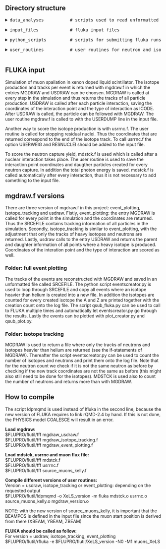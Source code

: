 ## Directory structure
<pre>
<details><summary>data_analyses          # scripts used to read unformatted isotope and neutron files </summary>
<ul>- mdstck_reader.py: reads the unformatted file created with mdstck.f
- residnuc_reader.py: reads the unformatted file created with usrrnc.f
- usdrawisotopes_reader: reads and sums all unformatted isotope files created with eventscreator_usdraw.py</ul></details>
<details><summary>input_files            # fluka input files </summary>
<ul>- muons_XeLS.inp: cylinder of 40m height filled with KamLAND-XeLS
- muons_rock.inp: block of rock, 20 by 20 by 30 cm</ul></details>
<details><summary>python_scripts         # scripts for submitting fluka runs and creating mgdraw output </summary>
<ul>- eventscreator_usdraw.py: loops through mgdraw file and returns isotope spallation products: parents and daughters
- qsub_fluka_usdraw.py: submitting fluka run and creating spallation isotope info with eventscreator</ul>
<ol><details><summary>full_event_plotting    # tracks of all particle creation captured and plotted </summary>
<ul>- eventscreator_event_plotting.py: loops through mgdraw file and returns all particle tracks of events with spallation isotope production
- qsub_fluka_event_plotting.py: submitting fluka run and creating coordinate lists of events with spallation isotope production
- plot_creator_event_plotting.py: creates plots of all events with heavy isotopes</ul></details>
<details><summary>isotope_tracking       # tracks of all spallation isotopes are captured </summary>
<ul>- eventscreator_isotope_tracking.py: loops through mgdraw file and returns all isotope tracks
- qsub_fluka_isotope_tracking.py: submitting fluka run and creating spallation isotope track lists</ul></details>
</ol></details>
<details><summary>user_routines          # user routines for neutron and isotope count in fluka </summary>
<ul>- mdstck.f: neutron capture count and energies
- mgdraw_usdraw.f: entry usdraw called everytime an interaction takes place: events with isotope production returned
- source_muons_kelly.f: $10^5$ muon energies distributed according to muon flux at KamLAND
- usrrnc.f: istope production scored at the end of their paths</ul>
<ol><details><summary>full_event_plotting      # tracks of all particles followed </summary>
<ul>- mgdraw_event_plotting.f: mgdraw called at every step in the simulation and coordinates returned </ul></details>
<details><summary>isotope_tracking         # tracks of all isotopes followed </summary>
<ul>- mgdraw_isotope_tracking.f: mgdraw entry returns all track coordinates of heavy isotopes and neutrons </ul></details></ol></details>
</pre>

## FLUKA input

Simulation of muon spallation in xenon doped liquid scintillator. The isotope production and tracks per event is returned with mgdraw.f in which the entries MGDRAW and USDRAW can be choosen. MGDRAW is called at every step in the simulation and thus returns the tracks of all particle production. USDRAW is called after each particle interaction, saving the coordinates of the interaction point and the type of interaction as ICODE. After USDRAW is called, the particle can be followed with MGDRAW. The user routine mgdraw.f is called to with the USERDUMP line in the input file. 

Another way to score the isotope production is with usrrnc.f. The user routine is called for stopping residual nuclei. Thus the coordinates that are returned correspond to the end of the isotope track. To call usrrnc.f the option USERWEIG and RESNUCLEI should be added to the input file.

To score the neutron capture yield, mdstck.f is used which is called after a nuclear interaction takes place. The user routine is used to save the interaction point coordinates and daugther particles created for every neutron capture. In addition the total photon energy is saved. mdstck.f is called automatically after every interaction, thus it is not necessary to add something to the input file.

## mgdraw.f versions

There are three version of mgdraw.f in this project: event_plotting, isotope_tracking and usdraw. Fistly, event_plotting: the entry MGDRAW is called for every point in the simulation and the coordinates are returned. Thus the SRCEFILE contains tracking information of all particles in the simulation. Secondly, isotope_tracking is similar to event_plotting, with the adjustment that only the tracks of heavy isotopes and neutrons are returned. Lastly, usdraw calls to the entry USDRAW and returns the parent and daughter information of all points where a heavy isotope is produced. Coordinates of the interation point and the type of interaction are scored as well.

### Folder: full event plotting

The tracks of the events are reconstructed with MGDRAW and saved in an unformatted file called SRCEFILE. The python script eventscreator.py is used to loop through SRCEFILE and copy all events where an isotope heavier than helium is created into a new file. In addition the isotopes are counted for every created isotope the A and Z are printed together with the creation count onto the log file. The script qsub_fluka.py can be used to call to FLUKA multiple times and automatically let eventscreator.py go through the results. Lastly the events can be plotted with plot_creator.py and qsub_plot.py.

### Folder: isotope tracking

MGDRAW is used to return a file where only the tracks of neutrons and isotopes heavier than helium are returned (see the if-statements of MGDRAW). Thereafter the script eventscreator.py can be used to count the number of isotopes and neutrons and print them onto the log file. Note that for the neutron count we check if it is not the same neutron as before by checking if the new track coordinates are not the same as before (this might also still need to be done for the isotopes). MDSTCK is used also to count the number of neutrons and returns more than with MGDRAW.

## How to compile

The script ldpmqmd is used instead of lfluka in the second line, because the new version of FLUKA requires to link rQMD-2.4 by hand. If this is not done, the PHYSICS model COALESCE will result in an error. 

**Load mgdraw:**\
$FLUPRO/flutil/fff mgdraw_usdraw.f\
$FLUPRO/flutil/fff mgdraw_isotope_tracking.f\
$FLUPRO/flutil/fff mgdraw_event_plotting.f

**Load mdstck, usrrnc and muon flux file:**\
$FLUPRO/flutil/fff mdstck.f\
$FLUPRO/flutil/fff usrrnc.f\
$FLUPRO/flutil/fff source_muons_kelly.f

**Compile different versions of user routines:**\
Version = usdraw, isotope_tracking or event_plotting: depending on the requested output\
$FLUPRO/flutil/ldpmqmd -o XeLS_version -m fluka mdstck.o usrrnc.o source_muons_kelly.o mgdraw_version.o

NOTE: with the new version of source_muons_kelly, it is important that the BEAMPOS is defined in the input file since the muon start position is derived from there (XBEAM, YBEAM, ZBEAM)

**FLUKA should be called as follow:**\
For version = usdraw, isotope_tracking, event_plotting\
$FLUPRO/flutil/rfluka -e $FLUPRO/flutil/XeLS_version -N0 -M1 muons_XeLS

